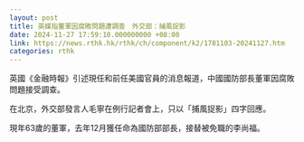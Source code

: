 ```yaml
---
layout: post
title: 英媒指董軍因腐敗問題遭調查　外交部：捕風捉影
date: 2024-11-27 17:59:10.000000000 +08:00
link: https://news.rthk.hk/rthk/ch/component/k2/1781103-20241127.htm
categories: rthk
---
```


英國《金融時報》引述現任和前任美國官員的消息報道，中國國防部長董軍因腐敗問題接受調查。

在北京，外交部發言人毛寧在例行記者會上，只以「捕風捉影」四字回應。

現年63歲的董軍，去年12月獲任命為國防部部長，接替被免職的李尚福。
